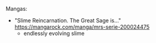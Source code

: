 
Mangas:
- "Slime Reincarnation. The Great Sage is…" https://mangarock.com/manga/mrs-serie-200024475
  - endlessly evolving slime

